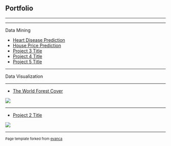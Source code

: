 ## Portfolio

---


---

Data Mining

- [Heart Disease Prediction](http://example.com/)
- [House Price Prediction](http://example.com/)
- [Project 3 Title](http://example.com/)
- [Project 4 Title](http://example.com/)
- [Project 5 Title](http://example.com/)

---
Data Visualization

---
- [The World Forest Cover](/pdf/sample_presentation.pdf)
<img src="images/dummy_thumbnail.jpg?raw=true"/>

---
- [Project 2 Title](http://example.com/)
<img src="images/dummy_thumbnail.jpg?raw=true"/>



---
<p style="font-size:11px">Page template forked from <a href="https://github.com/evanca/quick-portfolio">evanca</a></p>
<!-- Remove above link if you don't want to attibute -->
